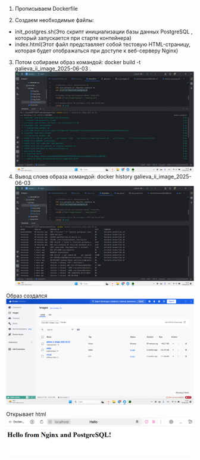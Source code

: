 1. Прописываем Dockerfile

2. Создаем необходимые файлы:

- init_postgres.sh(Это скрипт инициализации базы данных PostgreSQL , который запускается при старте контейнера)
- index.html(Этот файл представляет собой тестовую HTML-страницу, которая будет отображаться при доступе к веб-серверу Nginx)

3. Потом собираем образ командой: docker build -t galieva_ii_image_2025-06-03 .
![img.png](imgs/img.png)
4. Вывод слоев образа командой: docker history galieva_ii_image_2025-06-03
![img_1.png](imgs/img_1.png)

Образ создался
![img_2.png](imgs/img_2.png)

Открывает html 
![img_3.png](imgs/img_3.png)
